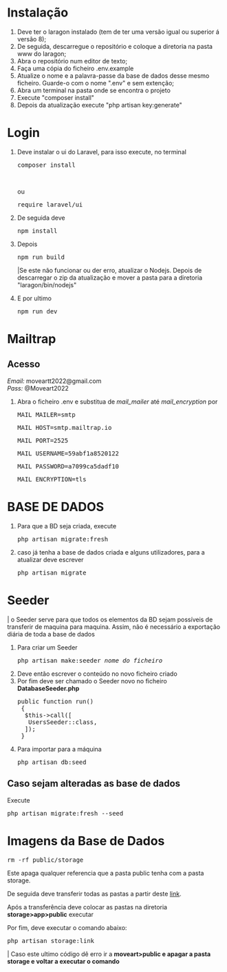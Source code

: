 <h1>Instalação</h1>
<ol>
    <li>Deve ter o laragon instalado (tem de ter uma versão igual ou superior á versão 8);</li>
    <li>De seguida, descarregue o repositório e coloque a diretoria na pasta www do laragon;</li>
    <li>Abra o repositório num editor de texto;</li>
    <li>Faça uma cópia do ficheiro .env.example</li>
    <li>Atualize o nome e a palavra-passe da base de dados desse mesmo ficheiro. Guarde-o com o nome ".env" e sem extenção;</li>
    <li>Abra um terminal na pasta onde se encontra o projeto</li>
    <li>Execute "composer install"</li>
    <li>Depois da atualização execute "php artisan key:generate"</li>
</ol>

<h1>Login</h1>
<ol>
    <li>Deve instalar o ui do Laravel, para isso execute, no terminal</li>
    <pre>composer install</pre><br><p> ou  <pre>require laravel/ui</pre> 
    <li>De seguida deve </li>
    <pre>npm install</pre>
    <li>Depois </li>
    <pre>npm run build</pre>
    <p>|Se este não funcionar ou der erro, atualizar o Nodejs. Depois de descarregar o zip da atualização e mover a pasta para a diretoria "laragon/bin/nodejs"</p>
    <li>E por ultimo </li>
    <pre>npm run dev</pre>
</ol>

<h1>Mailtrap</h1>
<h2>Acesso</h2>
<i>Email:</i> moveartt2022@gmail.com<br>
<i>Pass:</i> @Moveart2022
<ol>
    <li>Abra o ficheiro .env e substitua de <i>mail_mailer</i> até <i>mail_encryption</i> por</li>
    <pre>MAIL_MAILER=smtp</pre>
    <pre>MAIL_HOST=smtp.mailtrap.io</pre>
    <pre>MAIL_PORT=2525</pre>
    <pre>MAIL_USERNAME=59abf1a8520122</pre>
    <pre>MAIL_PASSWORD=a7099ca5dadf10</pre>
    <pre>MAIL_ENCRYPTION=tls</pre>
</ol>

<h1>BASE DE DADOS</h1>
<ol>
    <li>Para que a BD seja criada, execute</li>
    <pre>php artisan migrate:fresh</pre>
    <li>caso já tenha a base de dados criada e alguns utilizadores, para a atualizar deve escrever</li>
    <pre>php artisan migrate</pre> 
</ol>

<h1>Seeder</h1>
<p>| o Seeder serve para que todos os elementos da BD sejam possíveis de transferir de maquina para maquina. Assim, não é necessário a exportação diária de toda a base de dados</p>
<ol>
    <li>Para criar um Seeder </li>
    <pre>php artisan make:seeder <i>nome do ficheiro</i></pre> 
    <li>Deve então escrever o conteúdo no novo ficheiro criado</li>
    <li>Por fim deve ser chamado o Seeder novo no ficheiro <b>DatabaseSeeder.php</b> </li>
    <pre>public function run()<br> { <br>  $this->call([<br>   UsersSeeder::class,  <br>  ]);<br> }</pre>
    <li>Para importar para a máquina</li>
    <pre>php artisan db:seed</pre>
</ol>

<h2>Caso sejam alteradas as base de dados</h2>
<p>Execute</p>
<pre>php artisan migrate:fresh --seed</pre>

<h1>Imagens da Base de Dados</h1>
<pre>rm -rf public/storage</pre>
<p>Este apaga qualquer referencia que a pasta public tenha com a pasta storage.</p>
<p>De seguida deve transferir todas as pastas a partir deste <a href="https://myipleiria-my.sharepoint.com/:f:/g/personal/2211700_my_ipleiria_pt/Etw0RBexQ7pDlgS0mey3JpIBMdkq_ReRPqK0ruSkwZGOFw?e=4BOJna">link</a>.</p>
<p>Após a transferência deve colocar as pastas na diretoria <b>storage>app>public</b> executar</p>
<p>Por fim, deve executar o comando abaixo:</p>
<pre>php artisan storage:link</pre>
<p>| Caso este ultimo código dê erro ir a <b>moveart>public<b> e apagar a pasta <b>storage</b> e voltar a executar o comando</p>